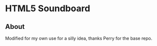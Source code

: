 
HTML5 Soundboard
================

About
-----

Modified for my own use for a silly idea, thanks Perry for the base repo.

